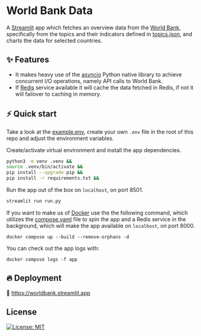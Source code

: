 # World Bank Data


A [Streamlit](https://github.com/streamlit/streamlit) app which fetches an overview data from the [World Bank](https://data.worldbank.org/), specifically from the topics and their indicators defined in [topics.json](app/topics.json), and charts the data for selected countries.


## ✨ Features

* It makes heavy use of the [asyncio](https://docs.python.org/3/library/asyncio.html) Python native library to achieve concurrent I/O operations, namely API calls to World Bank.
* If [Redis](https://redis.io/) service available it will cache the data fetched in Redis, if not it will failover to caching in memory.


## ⚡️ Quick start

Take a look at the [example.env](example.env), create your own `.env` file in the root of this repo and adjust the environment variables.

Create/activate virtual environment and install the app dependencies.

``` bash
python3 -m venv .venv &&
source .venv/bin/activate &&
pip install --upgrade pip &&
pip install -r requirements.txt &&
```

Run the app out of the box on `localhost`, on port 8501.
``` bash
streamlit run run.py
```

If you want to make us of [Docker](https://www.docker.com/) use the the following command, which utilizes the [compose.yaml](compose.yaml) file to spin the app and a Redis service in the background, which will make the app available on `localhost`, on port 8000.

```
docker compose up --build --remove-orphans -d
```

You can check out the app logs with:
```
docker compose logs -f app
```

## 🔥 Deployment

:anger: https://worldbank.streamlit.app

## License

[![License: MIT](https://img.shields.io/github/license/vlatan/world-bank-data?label=License)](/LICENSE "License: MIT")